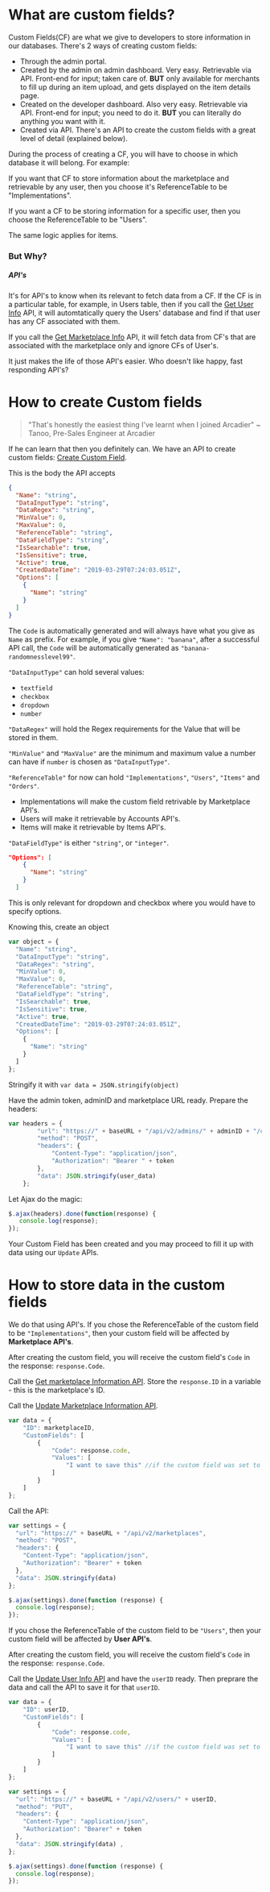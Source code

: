 # What are custom fields?

Custom Fields(CF) are what we give to developers to store information in our databases. There's 2 ways of creating custom fields:
* Through the admin portal.
 * Created by the admin on admin dashboard. Very easy. Retrievable via API. Front-end for input; taken care of. **BUT** only available for merchants to fill up during an item upload, and gets displayed on the item details page.
 * Created on the developer dashboard. Also very easy. Retrievable via API. Front-end for input; you need to do it. **BUT** you can literally do anything you want with it.
 * Created via API. There's an API to create the custom fields with a great level of detail (explained below).
 
During the process of creating a CF, you will have to choose in which database it will belong. For example:

If you want that CF to store information about the marketplace and retrievable by any user, then you choose it's ReferenceTable to be "Implementations".

If you want a CF to be storing information for a specific user, then you choose the ReferenceTable to be "Users".

The same logic applies for items.

<h3>But Why?</h3>
<h5>API's</h5>

It's for API's to know when its relevant to fetch data from a CF. If the CF is in a particular table, for example, in Users table, then if you call the [Get User Info](https://apiv2.arcadier.com/#129fa6b1-1c39-4a41-b7b8-8aa7f2545394) API, it will automtatically query the Users' database and find if that user has any CF associated with them. 

If you call the [Get Marketplace Info](https://apiv2.arcadier.com/#928eac76-5bee-4bf3-9484-293551f95cde) API, it will fetch data from CF's that are associated with the marketplace only and ignore CFs of User's.

It just makes the life of those API's easier. Who doesn't like happy, fast responding API's?

# How to create Custom fields
> "That's honestly the easiest thing I've learnt when I joined Arcadier" ~ Tanoo, Pre-Sales Engineer at Arcadier

If he can learn that then you definitely can. We have an API to create custom fields: [Create Custom Field](https://apiv2.arcadier.com/#27cc6867-d272-4dfb-9891-82216a63c409).

This is the body the API accepts
```JSON
{
  "Name": "string",
  "DataInputType": "string",
  "DataRegex": "string",
  "MinValue": 0,
  "MaxValue": 0,
  "ReferenceTable": "string",
  "DataFieldType": "string",
  "IsSearchable": true,
  "IsSensitive": true,
  "Active": true,
  "CreatedDateTime": "2019-03-29T07:24:03.051Z",
  "Options": [
    {
      "Name": "string"
    }
  ]
}
```
The `Code` is automatically generated and will always have what you give as `Name` as prefix. For example, if you give `"Name": "banana"`, after a successful API call, the `Code` will be automatically generated as `"banana-randomnesslevel99"`.

`"DataInputType"` can hold several values:
* `textfield`
* `checkbox`
* `dropdown`
* `number`

`"DataRegex"` will hold the Regex requirements for the Value that will be stored in them.

`"MinValue"` and `"MaxValue"` are the minimum and maximum value a number can have if `number` is chosen as `"DataInputType"`.

`"ReferenceTable"` for now can hold `"Implementations"`, `"Users"`, `"Items"` and `"Orders"`.
* Implementations will make the custom field retrivable by Marketplace API's.
* Users will make it retrievable by Accounts API's.
* Items will make it retrievable by Items API's.

`"DataFieldType"` is either `"string"`, or `"integer"`.

```json
"Options": [
    {
      "Name": "string"
    }
  ]
```
This is only relevant for dropdown and checkbox where you would have to specify options.

Knowing this, create an object 
```javascript
var object = { 
  "Name": "string",
  "DataInputType": "string",
  "DataRegex": "string",
  "MinValue": 0,
  "MaxValue": 0,
  "ReferenceTable": "string",
  "DataFieldType": "string",
  "IsSearchable": true,
  "IsSensitive": true,
  "Active": true,
  "CreatedDateTime": "2019-03-29T07:24:03.051Z",
  "Options": [
    {
      "Name": "string"
    }
  ]
};
```
Stringify it with `var data = JSON.stringify(object)`

Have the admin token, adminID and marketplace URL ready. Prepare the headers:
```javascript
var headers = {
        "url": "https://" + baseURL + "/api/v2/admins/" + adminID + "/custom-field-definitions",
        "method": "POST",
        "headers": {
            "Content-Type": "application/json",
            "Authorization": "Bearer " + token
        },
        "data": JSON.stringify(user_data)
    };
```
Let Ajax do the magic:
```javascript
$.ajax(headers).done(function(response) {
   console.log(response);
});
```
Your Custom Field has been created and you may proceed to fill it up with data using our `Update` APIs.

# How to store data in the custom fields
We do that using API's.
If you chose the ReferenceTable of the custom field to be `"Implementations"`, then your custom field will be affected by **Marketplace API's**.

After creating the custom field, you will receive the custom field's `Code` in the response: `response.Code`.

Call  the [Get marketplace Information API](https://apiv2.arcadier.com/view/6410759/S17oxV7m/?version=latest#928eac76-5bee-4bf3-9484-293551f95cde). Store the `response.ID` in a variable - this is the marketplace's ID.

Call the [Update Marketplace Information API](https://apiv2.arcadier.com/view/6410759/S17oxV7m/?version=latest#73471ada-ab82-42f3-bad4-af79f5e1714b).

```javascript
var data = {
    "ID": marketplaceID,
    "CustomFields": [
        {
            "Code": response.code,
            "Values": [
                "I want to save this" //if the custom field was set to be a textfield
            ]
        }
    ]
};
```

Call the API:
```javascript
var settings = {
  "url": "https://" + baseURL + "/api/v2/marketplaces",
  "method": "POST",
  "headers": {
    "Content-Type": "application/json",
    "Authorization": "Bearer" + token
  },
  "data": JSON.stringify(data)
};

$.ajax(settings).done(function (response) {
  console.log(response);
});
```
If you chose the ReferenceTable of the custom field to be `"Users"`, then your custom field will be affected by **User API's**.

After creating the custom field, you will receive the custom field's `Code` in the response: `response.Code`. 

Call the [Update User Info API](https://apiv2.arcadier.com/view/6410759/S17oxV7m/?version=latest#cac4e985-84f9-48fd-bd76-0cbc1850fc66) and have the `userID` ready. Then preprare the data and call the API to save it for that `userID`.

```javascript
var data = {
    "ID": userID,
    "CustomFields": [
        {
            "Code": response.code,
            "Values": [
                "I want to save this" //if the custom field was set to be a textfield
            ]
        }
    ]
};

var settings = {
  "url": "https://" + baseURL + "/api/v2/users/" + userID,
  "method": "PUT",
  "headers": {
    "Content-Type": "application/json",
    "Authorization": "Bearer" + token
  },
  "data": JSON.stringify(data) ,
};

$.ajax(settings).done(function (response) {
  console.log(response);
});
```
